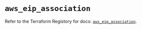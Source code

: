 # `aws_eip_association`

Refer to the Terraform Registory for docs: [`aws_eip_association`](https://registry.terraform.io/providers/hashicorp/aws/5.5.0/docs/resources/eip_association).
